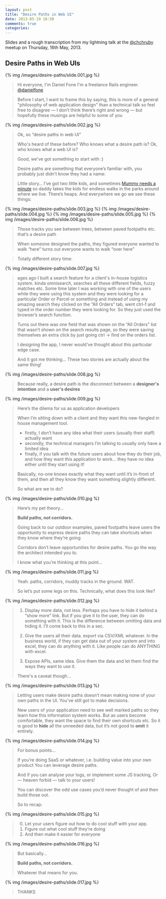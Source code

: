 ```yaml
---
layout: post
title: "Desire Paths in Web UI"
date: 2013-05-19 16:50
comments: true
categories: 
---
```


Slides and a rough transcription from my lightning talk
at the [@chchruby](https://twitter.com/chchruby) meetup on Thursday, 16th May, 2013.

## Desire Paths in Web UIs

{% img /images/desire-paths/slide.001.jpg %}

> Hi everyone, I'm Daniel Fone
> I'm a freelance Rails engineer.
> [@danielfone](https://twitter.com/danielfone)

> Before I start, I want to frame this by saying,
> this is more of a general "philosophy of web application design"
> than a technical talk
> so feel free to disagree — I don’t think there’s right and wrong —
> but hopefully these musings are helpful to some of you

{% img /images/desire-paths/slide.002.jpg %}

> Ok, so “desire paths in web UI”
> 
> Who's heard of these before? Who knows what a desire path is?
> Ok, who knows what a web UI is?
> 
> Good, we've got something to start with :)
> 
> Desire paths are something that everyone’s familiar with, you probably just didn’t know they had a name:
> 
> Little story…
> 	I’ve got two little kids, and sometimes [Mummy needs a minute](http://www.kungfugrippe.com/post/631603366/mommy-needs-a-minute)
> 	so daddy takes the kids for endless walks in the parks around where we live. There’s heaps.
> And everywhere we go we see these things:

{% img /images/desire-paths/slide.003.jpg %}
{% img /images/desire-paths/slide.004.jpg %}
{% img /images/desire-paths/slide.005.jpg %}
{% img /images/desire-paths/slide.006.jpg %}

> Those tracks you see between trees, between paved footpaths etc.
> that’s a desire path
> 
> When someone designed the paths, they figured everyone wanted to walk “here”
> turns out everyone wants to walk “over here”

> Totally different story time:

{% img /images/desire-paths/slide.007.jpg %}

>  ages ago I built a search feature for a client's in-house logistics system.
> kinda omnisearch, searches all these different fields, fuzzy matches etc.
> Some time later I was working with one of the users while they were using this system
> and they were looking for a particular Order or Parcel or something
> and instead of using my amazing search
> they clicked on the “All Orders” tab, went ctrl-f and typed in the order number they were looking for.
> So they just used the browser’s search function.
> 
> Turns out there was one field that was shown on the “All Orders” list that wasn’t shown on the search results page, so they were saving themselves an extra click by just going ctrl -> find on the orders list.
> 
> I designing the app, I never would've thought about this particular edge case.
> 
> 	And it got me thinking…
> 	These two stories are actually about the same thing!

{% img /images/desire-paths/slide.008.jpg %}

> Because really, a desire path is
> the disconnect between a **designer's intention**
> and a **user's desires**

{% img /images/desire-paths/slide.009.jpg %}

> Here’s the dilema for us as application developers
> 
> When I’m sitting down with a client and they want this new-fangled in house management tool.
>
> * firstly, I don’t have any idea what their users (usually their staff) actually want
> * secondly, the technical managers I’m talking to usually only have a limited idea
> * finally, if you talk with the future users about how they do their job, and how they want this application to work… they have no idea either until they start using it!
>
> Basically, no-one knows exactly what they want until it’s in-front of them,
> and then all they know they want something slightly different.
> 
> So what are we to do?

{% img /images/desire-paths/slide.010.jpg %}

> Here’s my pet theory…
>
> **Build paths, not corridors.**
> 
> Going back to our outdoor examples,
> paved footpaths leave users the opportunity to express desire paths
> they can take shortcuts when they know where they’re going
> 
> Corridors don’t leave opportunities for desire paths. You go the way the architect intended you to.
> 
> I know what you’re thinking at this point…

{% img /images/desire-paths/slide.011.jpg %}

> Yeah. paths, corridors, muddy tracks in the ground. WAT.
> 
> So let’s put some legs on this.
> Technically, what does this look like?

{% img /images/desire-paths/slide.012.jpg %}

> 1. Display more data, not less. Perhaps you have to hide it behind a “show more” link. But if you give it to the user, they can do something with it. This is the difference between omitting data and hiding it. I’ll come back to this in a sec.
> 
> 1. Give the users all their data. export via CSV/XML whatever. In the business world, if they can get data out of your system and into excel, they can do anything with it. Like people can do ANYTHING with excel.
> 
> 1. Expose APIs, same idea. Give them the data and let them find the ways they want to use it.
>
> There's a caveat though…

{% img /images/desire-paths/slide.013.jpg %}

> Letting users make desire paths doesn’t mean making none of your own paths in the UI.
> You’ve still got to make decisions.
> 
> New users of your application need to see well marked paths so they learn how this information system works.
> But as users become comfortable, they want the space to find their own shortcuts etc.
> So it is good to **hide** all the unneeded data, but it’s not good to **omit** it entirely.

{% img /images/desire-paths/slide.014.jpg %}

> For bonus points…
> 
> If you’re doing SaaS or whatever, i.e. building value into your own product
> You can leverage desire paths.
> 
> And if you can analyse your logs, or implement some JS tracking,
> Or — heaven forbid — talk to your users!
> 
> You can discover the odd use cases you’d never thought of and then build those out.
>
> So to recap:

{% img /images/desire-paths/slide.015.jpg %}

> 0. Let your users figure out how to do cool stuff with your app.
> 0. Figure out what cool stuff they’re doing
> 0. And then make it easier for everyone

{% img /images/desire-paths/slide.016.jpg %}


> But basically…
> 
> **Build paths, not corridors.**
> 
> Whatever that means for you.

{% img /images/desire-paths/slide.017.jpg %}

> THANKS
